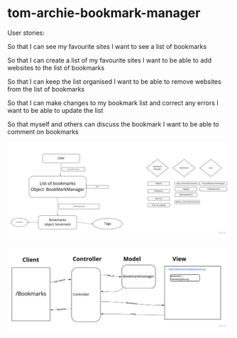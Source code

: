 # tom-archie-bookmark-manager

User stories:

So that I can see my favourite sites
I want to see a list of bookmarks

So that I can create a list of my favourite sites
I want to be able to add websites to the list of bookmarks

So that I can keep the list organised
I want to be able to remove websites from the list of bookmarks

So that I can make changes to my bookmark list and correct any errors
I want to be able to update the list

So that myself and others can discuss the bookmark
I want to be able to comment on bookmarks

![User Stories](User_stories_diagram.jpg?raw=true "User Stories")


![Domain model](Domain_model.jpg?raw=true "Domain model")

